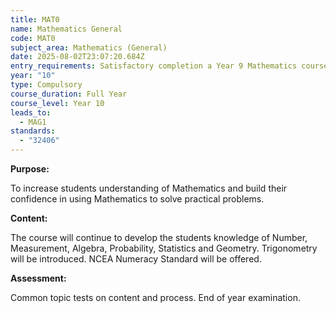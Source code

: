 ```yaml
---
title: MAT0
name: Mathematics General
code: MAT0
subject_area: Mathematics (General)
date: 2025-08-02T23:07:20.684Z
entry_requirements: Satisfactory completion a Year 9 Mathematics course.
year: "10"
type: Compulsory
course_duration: Full Year
course_level: Year 10
leads_to:
  - MAG1
standards:
  - "32406"
---
```

**Purpose:**

To increase students understanding of Mathematics and build their confidence in using Mathematics to solve practical problems.

**Content:**

The course will continue to develop the students knowledge of Number, Measurement, Algebra, Probability, Statistics and Geometry. Trigonometry will be introduced. NCEA Numeracy Standard will be offered. 

**Assessment:**

Common topic tests on content and process. End of year examination.
